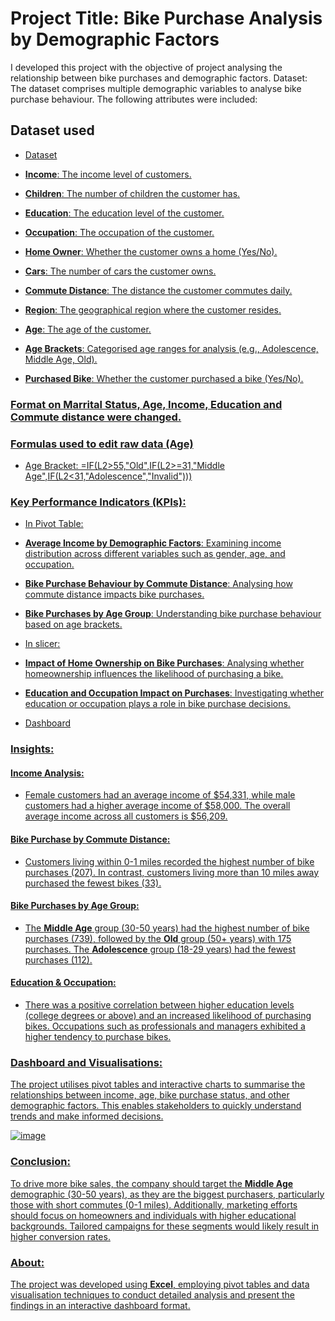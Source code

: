 # Project Title: Bike Purchase Analysis by Demographic Factors
I developed this project with the objective of project analysing the relationship between bike purchases and demographic factors.
Dataset:
The dataset comprises multiple demographic variables to analyse bike purchase behaviour. The following attributes were included:

## Dataset used
-  <a href="https://github.com/SumayaKahie/Bike-Sales-Dashboard/blob/main/Bike%20Sales%20.xlsx">Dataset

- **Income**: The income level of customers.
- **Children**: The number of children the customer has.
- **Education**: The education level of the customer.
- **Occupation**: The occupation of the customer.
- **Home Owner**: Whether the customer owns a home (Yes/No).
- **Cars**: The number of cars the customer owns.
- **Commute Distance**: The distance the customer commutes daily.
- **Region**: The geographical region where the customer resides.
- **Age**: The age of the customer.
- **Age Brackets**: Categorised age ranges for analysis (e.g., Adolescence, Middle Age, Old).
- **Purchased Bike**: Whether the customer purchased a bike (Yes/No).

### Format on Marrital Status, Age, Income, Education and Commute distance were changed.
### Formulas used to edit raw data (Age)
- Age Bracket: =IF(L2>55,"Old",IF(L2>=31,"Middle Age",IF(L2<31,"Adolescence","Invalid")))

### Key Performance Indicators (KPIs):
- In Pivot Table:
- **Average Income by Demographic Factors**: Examining income distribution across different variables such as gender, age, and occupation.
- **Bike Purchase Behaviour by Commute Distance**: Analysing how commute distance impacts bike purchases.
- **Bike Purchases by Age Group**: Understanding bike purchase behaviour based on age brackets.
- In slicer:
- **Impact of Home Ownership on Bike Purchases**: Analysing whether homeownership influences the likelihood of purchasing a bike.
- **Education and Occupation Impact on Purchases**: Investigating whether education or occupation plays a role in bike purchase decisions.

-  <a href="https://github.com/SumayaKahie/Bike-Sales-Dashboard/blob/main/Bike%20Sales%20Dashboard.png">Dashboard

### Insights:
#### Income Analysis:
- Female customers had an average income of $54,331, while male customers had a higher average income of $58,000. The overall average income across all customers is $56,209.

#### Bike Purchase by Commute Distance:
- Customers living within 0-1 miles recorded the highest number of bike purchases (207). In contrast, customers living more than 10 miles away purchased the fewest bikes (33).

#### Bike Purchases by Age Group:
- The **Middle Age** group (30-50 years) had the highest number of bike purchases (739), followed by the **Old** group (50+ years) with 175 purchases. The **Adolescence** group (18-29 years) had the fewest purchases (112).

#### Education & Occupation:
- There was a positive correlation between higher education levels (college degrees or above) and an increased likelihood of purchasing bikes. Occupations such as professionals and managers exhibited a higher tendency to purchase bikes.

### Dashboard and Visualisations:
The project utilises pivot tables and interactive charts to summarise the relationships between income, age, bike purchase status, and other demographic factors. This enables stakeholders to quickly understand trends and make informed decisions.

![image](https://github.com/user-attachments/assets/ee0baad5-0db4-4efd-a683-51490e6b1b6d)


### Conclusion:
To drive more bike sales, the company should target the **Middle Age** demographic (30-50 years), as they are the biggest purchasers, particularly those with short commutes (0-1 miles). Additionally, marketing efforts should focus on homeowners and individuals with higher educational backgrounds. Tailored campaigns for these segments would likely result in higher conversion rates.

### About:
The project was developed using **Excel**, employing pivot tables and data visualisation techniques to conduct detailed analysis and present the findings in an interactive dashboard format.
